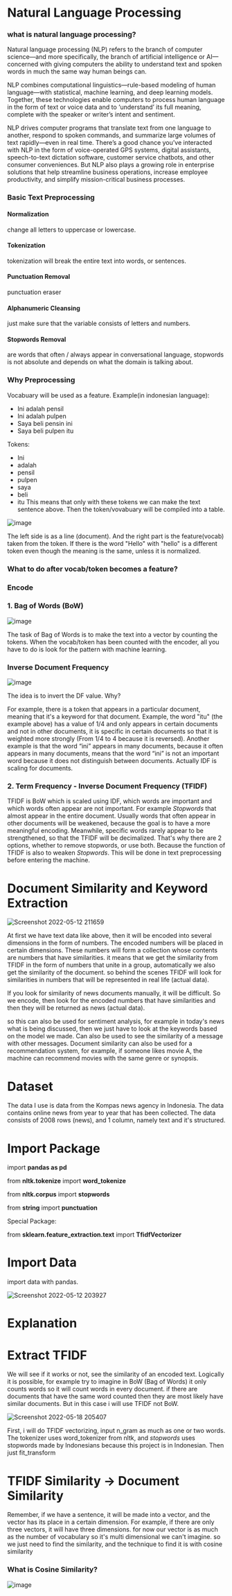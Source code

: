 # Natural Language Processing
### what is natural language processing?
Natural language processing (NLP) refers to the branch of computer science—and more specifically, the branch of artificial intelligence or AI—concerned with giving computers the ability to understand text and spoken words in much the same way human beings can.

NLP combines computational linguistics—rule-based modeling of human language—with statistical, machine learning, and deep learning models. Together, these technologies enable computers to process human language in the form of text or voice data and to ‘understand’ its full meaning, complete with the speaker or writer’s intent and sentiment.

NLP drives computer programs that translate text from one language to another, respond to spoken commands, and summarize large volumes of text rapidly—even in real time. There’s a good chance you’ve interacted with NLP in the form of voice-operated GPS systems, digital assistants, speech-to-text dictation software, customer service chatbots, and other consumer conveniences. But NLP also plays a growing role in enterprise solutions that help streamline business operations, increase employee productivity, and simplify mission-critical business processes.

### Basic Text Preprocessing
#### Normalization
change all letters to uppercase or lowercase.
#### Tokenization
tokenization will break the entire text into words, or sentences.
#### Punctuation Removal
punctuation eraser
#### Alphanumeric Cleansing
just make sure that the variable consists of letters and numbers.
#### Stopwords Removal
are words that often / always appear in conversational language, stopwords is not absolute and depends on what the domain is talking about.
### Why Preprocessing
Vocabuary will be used as a feature. Example(in indonesian language):

- Ini adalah pensil
- Ini adalah pulpen
- Saya beli pensin ini    
- Saya beli pulpen itu
 
Tokens:
- Ini 
- adalah
- pensil
- pulpen
- saya
- beli
- itu
This means that only with these tokens we can make the text sentence above.
Then the token/vovabuary will be compiled into a table.

![image](https://user-images.githubusercontent.com/86812576/168838238-fb84353c-5747-4821-9e41-4a83ded2920a.png)

The left side is as a line (document). And the right part is the feature(vocab) taken from the token.
If there is the word "Hello" with "hello" is a different token even though the meaning is the same, unless it is normalized.

### What to do after vocab/token becomes a feature?
### Encode
### 1. Bag of Words (BoW)
![image](https://user-images.githubusercontent.com/86812576/169047358-53300fd6-42a0-4966-a565-fef1478fddd6.png)

The task of Bag of Words is to make the text into a vector by counting the tokens.
When the vocab/token has been counted with the encoder, all you have to do is look for the pattern with machine learning.

### Inverse Document Frequency
![image](https://user-images.githubusercontent.com/86812576/169047814-4f881a18-73c3-4232-b932-f155558d7df4.png)

The idea is to invert the DF value. Why?

For example, there is a token that appears in a particular document, meaning that it's a keyword for that document. Example, the word "itu" (the example above) has a value of 1/4 and only appears in certain documents and not in other documents, it is specific in certain documents so that it is weighted more strongly (From 1/4 to 4 because it is reversed). Another example is that the word “ini” appears in many documents, because it often appears in many documents, means that the word “ini” is not an important word because it does not distinguish between documents. Actually IDF is scaling for documents.

### 2. Term Frequency - Inverse Document Frequency (TFIDF)
TFIDF is BoW which is scaled using IDF, which words are important and which words often appear are not important. For example _Stopwords_ that almost appear in the entire document. Usually words that often appear in other documents will be weakened, because the goal is to have a more meaningful encoding. Meanwhile, specific words rarely appear to be strengthened, so that the TFIDF will be decimalized.
That's why there are 2 options, whether to remove stopwords, or use both.
Because the function of TFIDF is also to weaken _Stopwords_. This will be done in text preprocessing before entering the machine.

# Document Similarity and Keyword Extraction

![Screenshot 2022-05-12 211659](https://user-images.githubusercontent.com/86812576/168096561-c048a189-2377-4b03-81b8-640fceab02d7.png)


At first we have text data like above, then it will be encoded into several dimensions in the form of numbers. The encoded numbers will be placed in certain dimensions.
These numbers will form a collection whose contents are numbers that have similarities. it means that we get the similarity from TFIDF in the form of numbers that unite in a group, automatically we also get the similarity of the document. so behind the scenes TFIDF will look for similarities in numbers that will be represented in real life (actual data). 

If you look for similarity of news documents manually, it will be difficult. So we encode, then look for the encoded numbers that have similarities and then they will be returned as news (actual data).

so this can also be used for sentiment analysis, for example in today's news what is being discussed, then we just have to look at the keywords based on the model we made. Can also be used to see the similarity of a message with other messages. Document similarity can also be used for a recommendation system, for example, if someone likes movie A, the machine can recommend movies with the same genre or synopsis.


# Dataset

The data I use is data from the Kompas news agency in Indonesia. The data contains online news from year to year that has been collected. The data consists of 2008 rows (news), and 1 column, namely text and it's structured.

# Import Package

import **pandas as pd**

from **nltk.tokenize** import **word_tokenize**

from **nltk.corpus** import **stopwords**

from **string** import **punctuation**

Special Package:

from **sklearn.feature_extraction.text** import **TfidfVectorizer**

# Import Data

import data with pandas. 

![Screenshot 2022-05-12 203927](https://user-images.githubusercontent.com/86812576/168088413-eb49ccf0-bf25-40eb-848c-43a73bcf4b9d.png)

# Explanation
# Extract TFIDF

We will see if it works or not, see the similarity of an encoded text. Logically it is possible, for example try to imagine in BoW (Bag of Words) it only counts words so it will count words in every document. if there are documents that have the same word counted then they are most likely have similar documents. But in this case i will use TFIDF not BoW.

![Screenshot 2022-05-18 205407](https://user-images.githubusercontent.com/86812576/169057458-277c41fb-5ce9-4897-b156-6a8a60da8190.png)

First, i will do TFIDF vectorizing, input n_gram as much as one or two words. The tokenizer uses word_tokenizer from nltk, and _stopwords_ uses stopwords made by Indonesians because this project is in Indonesian. Then just fit_transform

# TFIDF Similarity -> Document Similarity

Remember, if we have a sentence, it will be made into a vector, and the vector has its place in a certain dimension. For example, if there are only three vectors, it will have three dimensions. for now our vector is as much as the number of vocabulary so it's multi dimensional we can't imagine. so we just need to find the similarity, and the technique to find it is with cosine similarity

### What is Cosine Similarity?
![image](https://user-images.githubusercontent.com/86812576/169061574-2dfa5bd0-de6b-4b12-9492-fba0fd72890e.png)

